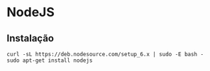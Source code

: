 # NodeJS

## Instalação

```shell
curl -sL https://deb.nodesource.com/setup_6.x | sudo -E bash -
sudo apt-get install nodejs
```